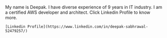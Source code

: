 My name is Deepak. I have diverse experience of 9 years in IT industry. I am a certified AWS developer and architect. 
Click Linkedin Profile to know more. 
```
[Linkedin Profile](https://www.linkedin.com/in/deepak-sabhrawal-52479257/)
```


